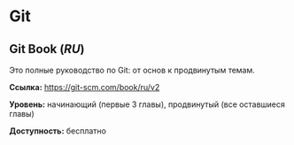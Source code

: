 # Git

## Git Book (*RU*)

Это полные руководство по Git: от основ к продвинутым темам.

**Ссылка:** https://git-scm.com/book/ru/v2

**Уровень:** начинающий (первые 3 главы), продвинутый (все оставшиеся главы)

**Доступность:** бесплатно